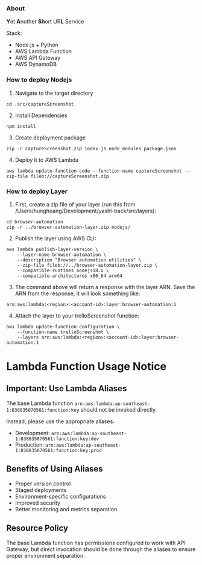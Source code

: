 ### About
**Y**et **A**nother **Sh**ort UR**L** Service

Stack:
- Node.js + Python
- AWS Lambda Function
- AWS API Gateway
- AWS DynamoDB


### How to deploy Nodejs
1. Navigate to the target directory
```
cd .src/captureScreenshot
```

2. Install Dependencies
```
npm install
```

3. Create deployment package
```
zip -r captureScreenshot.zip index.js node_modules package.json
```

4. Deploy it to AWS Lambda
```
aws lambda update-function-code --function-name captureScreenshot --zip-file fileb://captureScreenshot.zip
```


### How to deploy Layer
1. First, create a zip file of your layer (run this from /Users/hunghoang/Development/yashl-back/src/layers):
```
cd browser-automation
zip -r ../browser-automation-layer.zip nodejs/
```

2. Publish the layer using AWS CLI:
```
aws lambda publish-layer-version \
    --layer-name browser-automation \
    --description "Browser automation utilities" \
    --zip-file fileb://../browser-automation-layer.zip \
    --compatible-runtimes nodejs18.x \
    --compatible-architectures x86_64 arm64
```

3. The command above will return a response with the layer ARN. Save the ARN from the response, it will look something like:
```
arn:aws:lambda:<region>:<account-id>:layer:browser-automation:1
```

4. Attach the layer to your trelloScreenshot function:
```
aws lambda update-function-configuration \
    --function-name trelloScreenshot \
    --layers arn:aws:lambda:<region>:<account-id>:layer:browser-automation:1
```

# Lambda Function Usage Notice

## Important: Use Lambda Aliases

The base Lambda function `arn:aws:lambda:ap-southeast-1:838835070561:function:key` should not be invoked directly.

Instead, please use the appropriate aliases:
- Development: `arn:aws:lambda:ap-southeast-1:838835070561:function:key:dev`
- Production: `arn:aws:lambda:ap-southeast-1:838835070561:function:key:prod`

## Benefits of Using Aliases
- Proper version control
- Staged deployments
- Environment-specific configurations
- Improved security
- Better monitoring and metrics separation

## Resource Policy
The base Lambda function has permissions configured to work with API Gateway, but direct invocation should be done through the aliases to ensure proper environment separation.
